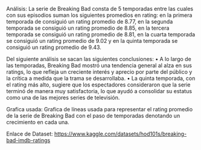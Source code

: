 Análisis: La serie de Breaking Bad consta de 5 temporadas entre las cuales con sus episodios suman los siguientes promedios en rating: 
en la primera temporada de consiguió un rating promedio de 8.77, en la segunda temporada se consiguió un rating promedio de 8.85, en la 
tercera temporada se consiguió un rating promedio de 8.81, en la cuarta temporada se consiguió un rating promedio de 9.02 y en la 
quinta temporada se consiguió un rating promedio de 9.43.

Del siguiente análisis se sacan las siguientes conclusiones:
•	A lo largo de las temporadas, Breaking Bad mostró una tendencia general al alza en sus ratings, lo que refleja un 
    creciente interés y aprecio por parte del público y la crítica a medida que la trama se desarrollaba.
•	La quinta temporada, con el rating más alto, sugiere que los espectadores consideraron que la serie terminó de manera 
    muy satisfactoria, lo que ayudó a consolidar su estatus como una de las mejores series de televisión.

Grafica usada: Grafica de líneas usada para representar el rating promedio de la serie de Breaking Bad con el paso de temporadas denotando un crecimiento en cada una.

Enlace de Dataset:
https://www.kaggle.com/datasets/hod101s/breaking-bad-imdb-ratings